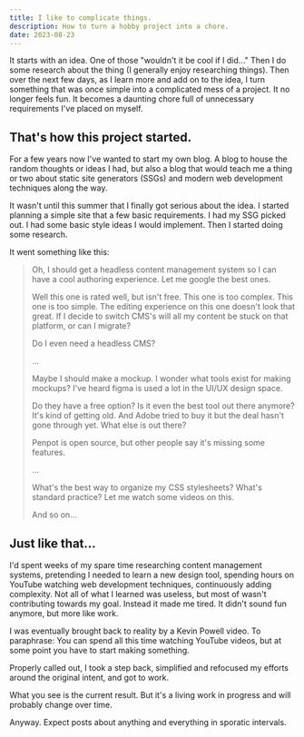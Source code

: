 ```yaml
---
title: I like to complicate things.
description: How to turn a hobby project into a chore.  
date: 2023-08-23
---
```


It starts with an idea. One of those "wouldn't it be cool if I did..." Then I do some research about the thing (I generally enjoy researching things). Then over the next few days, as I learn more and add on to the idea, I turn something that was once simple into a complicated mess of a project. It no longer feels fun. It becomes a daunting chore full of unnecessary requirements I've placed on myself. 

## That's how this project started. 

For a few years now I've wanted to start my own blog. A blog to house the random thoughts or ideas I had, but also a blog that would teach me a thing or two about static site generators (SSGs) and modern web development techniques along the way. 

It wasn't until this summer that I finally got serious about the idea. I started planning a simple site that a few basic requirements. I had my SSG picked out. I had some basic style ideas I would implement. Then I started doing some research. 

It went something like this: 

> Oh, I should get a headless content management system so I can have a cool authoring experience. Let me google the best ones. 
> 
> Well this one is rated well, but isn't free. This one is too complex. This one is too simple. The editing experience on this one doesn't look that great. If I decide to switch CMS's will all my content be stuck on that platform, or can I migrate? 
> 
>Do I even need a headless CMS? 
>  
> ...
> 
> Maybe I should make a mockup. I wonder what tools exist for making mockups? I've heard figma is used a lot in the UI/UX design space. 
> 
> Do they have a free option? Is it even the best tool out there anymore? It's kind of getting old. And Adobe tried to buy it but the deal hasn't gone through yet. What else is out there? 
> 
> Penpot is open source, but other people say it's missing some features.
> 
> ...
> 
> What's the best way to organize my CSS stylesheets? What's standard practice? Let me watch some videos on this.
> 
> And so on...

## Just like that...

I'd spent weeks of my spare time researching content management systems, pretending I needed to learn a new design tool, spending hours on YouTube watching web development techniques, continuously adding complexity. Not all of what I learned was useless, but most of wasn't contributing towards my goal. Instead it made me tired. It didn't sound fun anymore, but more like work. 

I was eventually brought back to reality by a Kevin Powell video. To paraphrase: You can spend all this time watching YouTube videos, but at some point you have to start making something.  

Properly called out, I took a step back, simplified and refocused my efforts around the original intent, and got to work. 

What you see is the current result. But it's a living work in progress and will probably change over time. 

Anyway. Expect posts about anything and everything in sporatic intervals. 